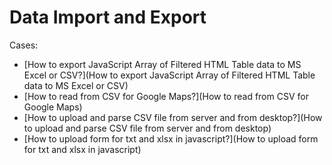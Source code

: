 # Data Import and Export

Cases:
* [How to export JavaScript Array of Filtered HTML Table data to MS Excel or CSV?](How to export JavaScript Array of Filtered HTML Table data to MS Excel or CSV)
* [How to read from CSV for Google Maps?](How to read from CSV for Google Maps)
* [How to upload and parse CSV file from server and from desktop?](How to upload and parse CSV file from server and from desktop)
* [How to upload form for txt and xlsx in javascript?](How to upload form for txt and xlsx in javascript)